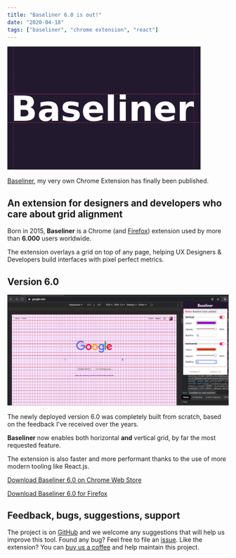 ```yaml
---
title: "Baseliner 6.0 is out!"
date: "2020-04-18"
tags: ["baseliner", "chrome extension", "react"]
---
```


![Baseliner logo](images/promo-440.png)
 
[Baseliner](https://chrome.google.com/webstore/detail/baseliner/agoopbiflnjadjfbhimhlmcbgmdgldld?hl=en-GB), my very own Chrome Extension has finally been published.  

## An extension for designers and developers who care about grid alignment

Born in 2015, **Baseliner** is a Chrome (and [Firefox](https://addons.mozilla.org/en-GB/firefox/addon/baseliner-add-on/)) extension used by more than **6.000** users worldwide. 

The extension overlays a grid on top of any page, helping UX Designers & Developers build interfaces with pixel perfect metrics.

## Version 6.0

![Baseliner logo](images/screenshot.png)

The newly deployed version 6.0 was completely built from scratch, based on the feedback I've received over the years.

**Baseliner** now enables both horizontal **and** vertical grid, by far the most requested feature.

The extension is also faster and more performant thanks to the use of more modern tooling like React.js.

[Download Baseliner 6.0 on Chrome Web Store](https://chrome.google.com/webstore/detail/baseliner/agoopbiflnjadjfbhimhlmcbgmdgldld?hl=en-GB)

[Download Baseliner 6.0 for Firefox](https://addons.mozilla.org/en-GB/firefox/addon/baseliner-add-on/)

## Feedback, bugs, suggestions, support

The project is on [GitHub](https://github.com/jpedroribeiro/Baseliner) and we welcome any suggestions that will help us improve this tool.
Found any bug? Feel free to file an [issue](https://github.com/jpedroribeiro/Baseliner/issues/new/choose).
Like the extension? You can [buy us a coffee](https://ko-fi.com/jpedroribeiro) and help maintain this project.